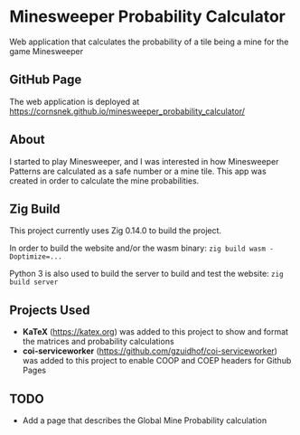 # Minesweeper Probability Calculator
Web application that calculates the probability of a tile being a mine for the game Minesweeper

## GitHub Page
The web application is deployed at https://cornsnek.github.io/minesweeper_probability_calculator/

## About
I started to play Minesweeper, and I was interested in how Minesweeper Patterns are calculated as a safe number or a mine tile.
This app was created in order to calculate the mine probabilities.

## Zig Build
This project currently uses Zig 0.14.0 to build the project.

In order to build the website and/or the wasm binary: `zig build wasm -Doptimize=...`

Python 3 is also used to build the server to build and test the website: `zig build server`

## Projects Used
- **KaTeX** (https://katex.org) was added to this project to show and format the matrices and probability calculations
- **coi-serviceworker** (https://github.com/gzuidhof/coi-serviceworker) was added to this project to enable COOP and COEP headers for Github Pages


## TODO
- Add a page that describes the Global Mine Probability calculation
